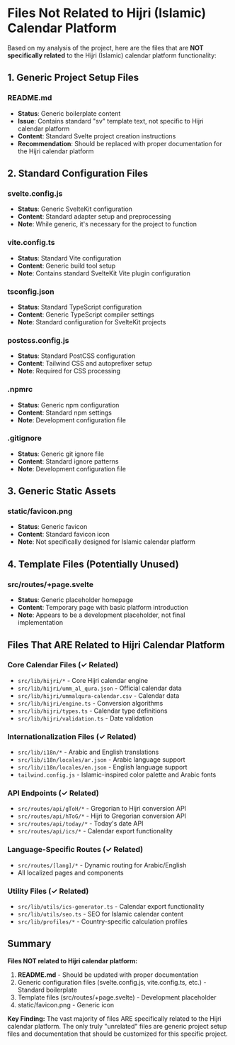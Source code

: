 # Files Not Related to Hijri (Islamic) Calendar Platform

Based on my analysis of the project, here are the files that are **NOT specifically related** to the Hijri (Islamic) calendar platform functionality:

## 1. Generic Project Setup Files

### README.md
- **Status**: Generic boilerplate content
- **Issue**: Contains standard "sv" template text, not specific to Hijri calendar platform
- **Content**: Standard Svelte project creation instructions
- **Recommendation**: Should be replaced with proper documentation for the Hijri calendar platform

## 2. Standard Configuration Files

### svelte.config.js
- **Status**: Generic SvelteKit configuration
- **Content**: Standard adapter setup and preprocessing
- **Note**: While generic, it's necessary for the project to function

### vite.config.ts
- **Status**: Standard Vite configuration
- **Content**: Generic build tool setup
- **Note**: Contains standard SvelteKit Vite plugin configuration

### tsconfig.json
- **Status**: Standard TypeScript configuration
- **Content**: Generic TypeScript compiler settings
- **Note**: Standard configuration for SvelteKit projects

### postcss.config.js
- **Status**: Standard PostCSS configuration
- **Content**: Tailwind CSS and autoprefixer setup
- **Note**: Required for CSS processing

### .npmrc
- **Status**: Generic npm configuration
- **Content**: Standard npm settings
- **Note**: Development configuration file

### .gitignore
- **Status**: Generic git ignore file
- **Content**: Standard ignore patterns
- **Note**: Development configuration file

## 3. Generic Static Assets

### static/favicon.png
- **Status**: Generic favicon
- **Content**: Standard favicon icon
- **Note**: Not specifically designed for Islamic calendar platform

## 4. Template Files (Potentially Unused)

### src/routes/+page.svelte
- **Status**: Generic placeholder homepage
- **Content**: Temporary page with basic platform introduction
- **Note**: Appears to be a development placeholder, not final implementation

## Files That ARE Related to Hijri Calendar Platform

### Core Calendar Files (✓ Related)
- `src/lib/hijri/*` - Core Hijri calendar engine
- `src/lib/hijri/umm_al_qura.json` - Official calendar data
- `src/lib/hijri/ummalqura-calendar.csv` - Calendar data
- `src/lib/hijri/engine.ts` - Conversion algorithms
- `src/lib/hijri/types.ts` - Calendar type definitions
- `src/lib/hijri/validation.ts` - Date validation

### Internationalization Files (✓ Related)
- `src/lib/i18n/*` - Arabic and English translations
- `src/lib/i18n/locales/ar.json` - Arabic language support
- `src/lib/i18n/locales/en.json` - English language support
- `tailwind.config.js` - Islamic-inspired color palette and Arabic fonts

### API Endpoints (✓ Related)
- `src/routes/api/gToH/*` - Gregorian to Hijri conversion API
- `src/routes/api/hToG/*` - Hijri to Gregorian conversion API
- `src/routes/api/today/*` - Today's date API
- `src/routes/api/ics/*` - Calendar export functionality

### Language-Specific Routes (✓ Related)
- `src/routes/[lang]/*` - Dynamic routing for Arabic/English
- All localized pages and components

### Utility Files (✓ Related)
- `src/lib/utils/ics-generator.ts` - Calendar export functionality
- `src/lib/utils/seo.ts` - SEO for Islamic calendar content
- `src/lib/profiles/*` - Country-specific calculation profiles

## Summary

**Files NOT related to Hijri calendar platform:**
1. **README.md** - Should be updated with proper documentation
2. Generic configuration files (svelte.config.js, vite.config.ts, etc.) - Standard boilerplate
3. Template files (src/routes/+page.svelte) - Development placeholder
4. static/favicon.png - Generic icon

**Key Finding:** The vast majority of files ARE specifically related to the Hijri calendar platform. The only truly "unrelated" files are generic project setup files and documentation that should be customized for this specific project.
